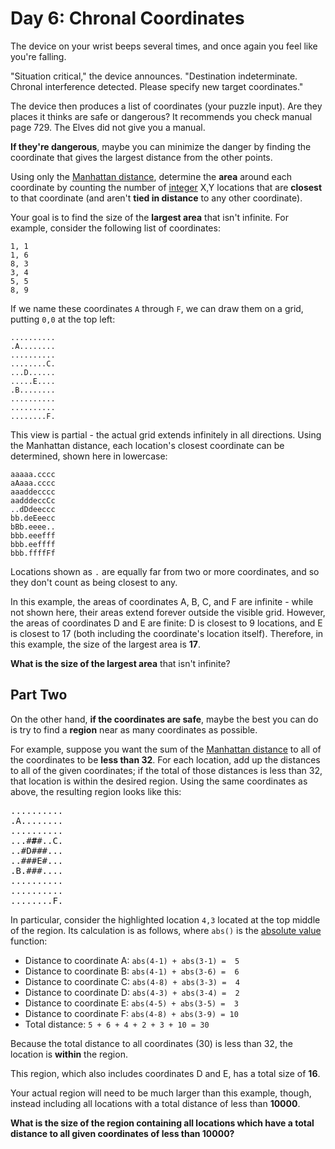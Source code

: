 # Day 6: Chronal Coordinates 

The device on your wrist beeps several times, and once again you feel like
you're falling.

"Situation critical," the device announces. "Destination indeterminate. Chronal
interference detected. Please specify new target coordinates."

The device then produces a list of coordinates (your puzzle input). Are they
places it thinks are safe or dangerous? It recommends you check manual page 729. 
The Elves did not give you a manual.

**If they're dangerous**, maybe you can minimize the danger by finding the
coordinate that gives the largest distance from the other points.

Using only the [Manhattan distance][1], determine the **area** around each
coordinate by counting the number of [integer][2] X,Y locations that are 
**closest** to that coordinate (and aren't **tied in distance** to any other
coordinate).

Your goal is to find the size of the **largest area** that isn't infinite. For
example, consider the following list of coordinates:

```
1, 1
1, 6
8, 3
3, 4
5, 5
8, 9
```

If we name these coordinates `A` through `F`, we can draw them on a grid,
putting `0,0` at the top left:

```
..........
.A........
..........
........C.
...D......
.....E....
.B........
..........
..........
........F.
```

This view is partial - the actual grid extends infinitely in all directions.
Using the Manhattan distance, each location's closest coordinate can be
determined, shown here in lowercase:

```
aaaaa.cccc
aAaaa.cccc
aaaddecccc
aadddeccCc
..dDdeeccc
bb.deEeecc
bBb.eeee..
bbb.eeefff
bbb.eeffff
bbb.ffffFf
```

Locations shown as `.` are equally far from two or more coordinates, and so they
don't count as being closest to any.

In this example, the areas of coordinates A, B, C, and F are infinite - while
not shown here, their areas extend forever outside the visible grid. However,
the areas of coordinates D and E are finite: D is closest to 9 locations, and E
is closest to 17 (both including the coordinate's location itself). Therefore,
in this example, the size of the largest area is **17**.

**What is the size of the largest area** that isn't infinite?

## Part Two

On the other hand, **if the coordinates are safe**, maybe the best you can do is
try to find a **region** near as many coordinates as possible.

For example, suppose you want the sum of the [Manhattan distance][1] to all of
the coordinates to be **less than 32**. For each location, add up the distances
to all of the given coordinates; if the total of those distances is less than
32, that location is within the desired region. Using the same coordinates as
above, the resulting region looks like this:

<pre>
..........
.A........
..........
...#<strong>#</strong>#..C.
..#D###...
..###E#...
.B.###....
..........
..........
........F.
</pre>

In particular, consider the highlighted location `4,3` located at the top middle
of the region. Its calculation is as follows, where `abs()` is the [absolute
value][3] function:

- Distance to coordinate A: `abs(4-1) + abs(3-1) =  5`
- Distance to coordinate B: `abs(4-1) + abs(3-6) =  6`
- Distance to coordinate C: `abs(4-8) + abs(3-3) =  4`
- Distance to coordinate D: `abs(4-3) + abs(3-4) =  2`
- Distance to coordinate E: `abs(4-5) + abs(3-5) =  3`
- Distance to coordinate F: `abs(4-8) + abs(3-9) = 10`
- Total distance: `5 + 6 + 4 + 2 + 3 + 10 = 30`

Because the total distance to all coordinates (30) is less than 32, the location
is **within** the region.

This region, which also includes coordinates D and E, has a total size of
**16**.

Your actual region will need to be much larger than this example, though,
instead including all locations with a total distance of less than **10000**.

**What is the size of the region containing all locations which have a total
distance to all given coordinates of less than 10000?**

[1]: https://en.wikipedia.org/wiki/Taxicab_geometry
[2]: https://en.wikipedia.org/wiki/Integer
[3]: https://en.wikipedia.org/wiki/Absolute_value

